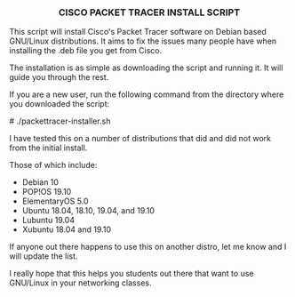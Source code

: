 <h3 align="center">CISCO PACKET TRACER INSTALL SCRIPT</h3>

This script will install Cisco's Packet Tracer software on Debian based GNU/Linux distributions.
It aims to fix the issues many people have when installing the .deb file you get from Cisco.

The installation is as simple as downloading the script and running it. It will guide you through the rest.

If you are a new user, run the following command from the directory where you downloaded the script:

<p background-color="#f1f1f1"> # ./packettracer-installer.sh </p>


I have tested this on a number of distributions that did and did not work from the initial install.

Those of which include:
<ul background-color="#f1f1f1">
<li>Debian 10</li>
<li>POP!OS 19.10</li>
<li>ElementaryOS 5.0</li>
<li>Ubuntu 18.04, 18.10, 19.04, and 19.10</li>
<li>Lubuntu 19.04</li>
<li>Xubuntu 18.04 and 19.10</li>
</ul>

If anyone out there happens to use this on another distro, let me know and I will update the list.

I really hope that this helps you students out there that want to use GNU/Linux in your networking classes.
